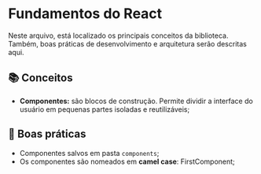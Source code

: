 # Fundamentos do React

Neste arquivo, está localizado os principais conceitos da biblioteca. Também, boas práticas de desenvolvimento e arquitetura serão descritas aqui.

## 📚 Conceitos

- **Componentes:** são blocos de construção. Permite dividir a interface do usuário em pequenas partes isoladas e reutilizáveis;


## 🎯 Boas práticas
- Componentes salvos em pasta `components`;
- Os componentes são nomeados em **camel case**: FirstComponent;